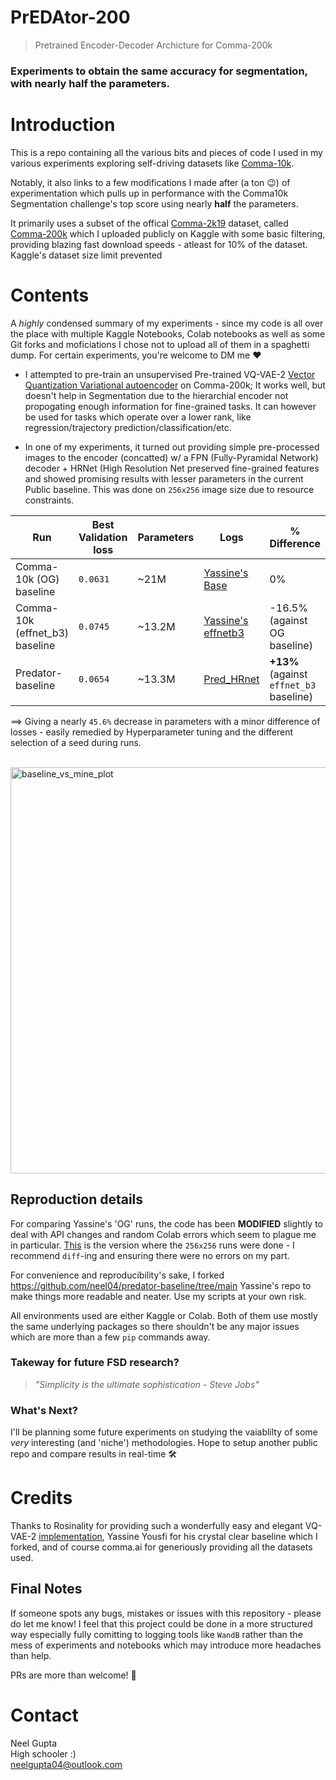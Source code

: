 # PrEDAtor-200
> Pretrained Encoder-Decoder Archicture for Comma-200k
### Experiments to obtain the same accuracy for segmentation, with nearly half the parameters.

# Introduction
This is a repo containing all the various bits and pieces of code I used in my various experiments exploring self-driving datasets like [Comma-10k](https://github.com/commaai/comma10k).
     
Notably, it also links to a few modifications I made after (a ton 😉) of experimentation which pulls up in performance with the Comma10k Segmentation challenge's top score using nearly **half** the parameters.

It primarily uses a subset of the offical [Comma-2k19](https://github.com/commaai/comma2k19) dataset, called [Comma-200k](https://www.kaggle.com/datasets/neelg007/comma-200k) which I uploaded publicly on Kaggle with some basic filtering, providing blazing fast download speeds - atleast for 10% of the dataset. Kaggle's dataset size limit prevented 

# Contents
A *highly* condensed summary of my experiments - since my code is all over the place with multiple Kaggle Notebooks, Colab notebooks as well as some Git forks and moficiations I chose not to upload all of them in a spaghetti dump. For certain experiments, you're welcome to DM me ❤️

- I attempted to pre-train an unsupervised Pre-trained VQ-VAE-2 [Vector Quantization Variational autoencoder](https://arxiv.org/abs/1906.00446) on Comma-200k; It works well, but doesn't help in Segmentation due to the hierarchial encoder not propogating enough information for fine-grained tasks. It can however be used for tasks which operate over a lower rank, like regression/trajectory prediction/classification/etc.

- In one of my experiments, it turned out providing simple pre-processed images to the encoder (concatted) w/ a FPN (Fully-Pyramidal Network) decoder + HRNet (High Resolution Net preserved fine-grained features and showed promising results with lesser parameters in the current Public baseline. This was done on `256x256` image size due to resource constraints. 

| Run | Best Validation loss | Parameters | Logs | % Difference |
| --- | ----------- | --- | --- | --- |
| Comma-10k (OG) baseline | `0.0631` | ~21M | [Yassine's Base](https://pastebin.com/1zwYGG8T) | 0% |
| Comma-10k (effnet_b3) baseline | `0.0745` | ~13.2M | [Yassine's effnetb3](https://pastebin.com/peLR4svt) | -16.5% (against OG baseline) | 
| Predator-baseline | `0.0654` | ~13.3M | [Pred_HRnet](https://pastebin.com/MkP4sRA2) | **+13%** (against `effnet_b3` baseline) |

==> Giving a nearly `45.6%` decrease in parameters with a minor difference of losses - easily remedied by Hyperparameter tuning and the different selection of a seed during runs.    
<br>

<img src="https://user-images.githubusercontent.com/11617870/169167253-f18cbb8f-1c52-47eb-a23d-7d65b23acfc7.png" alt="baseline_vs_mine_plot" width="650"/>

## Reproduction details

For comparing Yassine's 'OG' runs, the code has been **MODIFIED** slightly to deal with API changes and random Colab errors which seem to plague me in particular. [This](https://github.com/neel04/predator-baseline/tree/f9b42eb23f17d8a8781dbf21fa9dda10329653ab) is the version where the `256x256` runs were done - I recommend `diff`-ing and ensuring there were no errors on my part. 

For convenience and reproducibility's sake, I forked https://github.com/neel04/predator-baseline/tree/main Yassine's repo to make things more readable and neater. Use my scripts at your own risk. 

All environments used are either Kaggle or Colab. Both of them use mostly the same underlying packages so there shouldn't be any major issues which are more than a few `pip` commands away.

### Takeway for future FSD research?

> *"Simplicity is the ultimate sophistication - Steve Jobs"*

### What's Next?

I'll be planning some future experiments on studying the vaiablilty of some *very* interesting (and 'niche') methodologies. Hope to setup another public repo and compare results in real-time 🛠️

# Credits
Thanks to Rosinality for providing such a wonderfully easy and elegant VQ-VAE-2 [implementation](https://github.com/rosinality/vq-vae-2-pytorch), Yassine Yousfi for his crystal clear baseline which I forked, and of course comma.ai for generiously providing all the datasets used. 

## Final Notes

If someone spots any bugs, mistakes or issues with this repository - please do let me know! I feel that this project could be done in a more structured way especially fully comitting to logging tools like `WandB` rather than the mess of experiments and notebooks which may introduce more headaches than help. 

PRs are more than welcome! 🤗

# Contact
Neel Gupta    
High schooler :)    
neelgupta04@outlook.com
